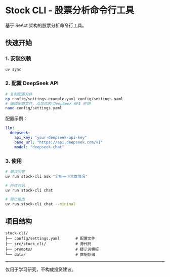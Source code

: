 # Stock CLI - 股票分析命令行工具

基于 ReAct 架构的股票分析命令行工具。

## 快速开始

### 1. 安装依赖
```bash
uv sync
```

### 2. 配置 DeepSeek API
```bash
# 复制配置文件
cp config/settings.example.yaml config/settings.yaml
# 编辑配置文件，添加你的 DeepSeek API 密钥
nano config/settings.yaml
```

配置示例：
```yaml
llm:
  deepseek:
    api_key: "your-deepseek-api-key"
    base_url: "https://api.deepseek.com/v1"
    model: "deepseek-chat"
```

### 3. 使用
```bash
# 单次问答
uv run stock-cli ask "分析一下大盘情况"

# 持续对话
uv run stock-cli chat

# 简化输出
uv run stock-cli chat --minimal
```

## 项目结构
```
stock-cli/
├── config/settings.yaml       # 配置文件
├── src/stock_cli/             # 源代码
├── prompts/                   # 提示词模板
└── data/                      # 数据存储
```

---
仅用于学习研究，不构成投资建议。
